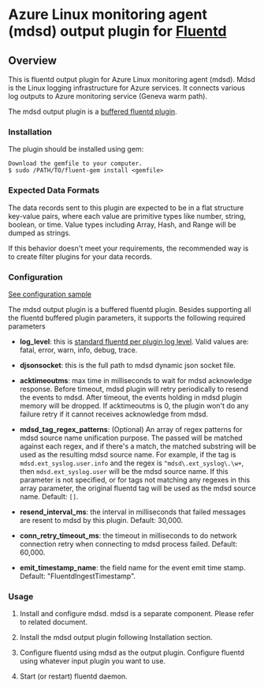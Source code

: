 # Azure Linux monitoring agent (mdsd) output plugin for [Fluentd](http://fluentd.org)

## Overview

This is fluentd output plugin for Azure Linux monitoring agent (mdsd).  Mdsd is the Linux logging infrastructure for Azure services. It connects various log outputs to Azure monitoring service (Geneva warm path).

The mdsd output plugin is a [buffered fluentd plugin](http://docs.fluentd.org/articles/buffer-plugin-overview).

### Installation

The plugin should be installed using gem:

    Download the gemfile to your computer.
    $ sudo /PATH/TO/fluent-gem install <gemfile>

### Expected Data Formats

The data records sent to this plugin are expected to be in a flat structure key-value pairs, where each value are primitive types like number, string, boolean, or time. Value types including Array, Hash, and Range will be dumped as strings.

If this behavior doesn't meet your requirements, the recommended way is to create filter plugins for your data records.

### Configuration

[See configuration sample](./src/fluent-plugin-mdsd/out_mdsd_sample.conf)

The mdsd output plugin is a buffered fluentd plugin. Besides supporting all the fluentd buffered plugin parameters, it supports the following required parameters

- **log_level**: this is [standard fluentd per plugin log level](http://docs.fluentd.org/v0.12/articles/logging#per-plugin-log). Valid values are: fatal, error, warn, info, debug, trace.

- **djsonsocket**: this is the full path to mdsd dynamic json socket file.

- **acktimeoutms**: max time in milliseconds to wait for mdsd acknowledge response. Before timeout, mdsd plugin will retry periodically to resend the events to mdsd. After timeout, the events holding in mdsd plugin memory will be dropped. If acktimeoutms is 0, the plugin won't do any failure retry if it cannot receives acknowledge from mdsd.

- **mdsd_tag_regex_patterns**: (Optional) An array of regex patterns for mdsd source name unification purpose. The passed will be matched against each regex, and if there's a match, the matched substring will be used as the resulting mdsd source name. For example, if the tag is `mdsd.ext_syslog.user.info` and the regex is `^mdsd\.ext_syslog\.\w+`, then `mdsd.ext_syslog.user` will be the mdsd source name. If this parameter is not specified, or for tags not matching any regexes in this array parameter, the original fluentd tag will be used as the mdsd source name. Default: `[]`.

- **resend_interval_ms**: the interval in milliseconds that failed messages are resent to mdsd by this plugin. Default: 30,000.

- **conn_retry_timeout_ms**: the timeout in milliseconds to do network connection retry when connecting to mdsd process failed. Default: 60,000.

- **emit_timestamp_name**: the field name for the event emit time stamp. Default: "FluentdIngestTimestamp".

### Usage

1. Install and configure mdsd. mdsd is a separate component. Please refer to related document.

1. Install the mdsd output plugin following Installation section.

1. Configure fluentd using mdsd as the output plugin. Configure fluentd using whatever input plugin you want to use.

1. Start (or restart) fluentd daemon.

